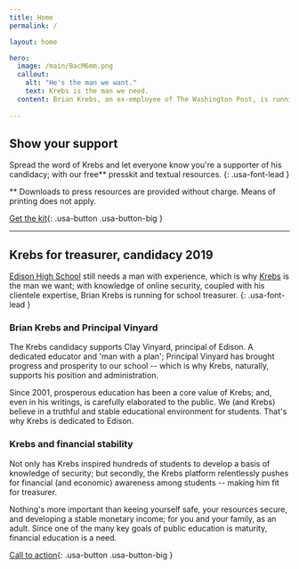 ```yaml
---
title: Home
permalink: /

layout: home

hero:
  image: /main/BacM6mm.png
  callout:
    alt: "He's the man we want."
    text: Krebs is the man we need.
  content: Brian Krebs, an ex-employee of The Washington Post, is running for student council treasurer of Edison High School. Not only is he the most experienced candidate on the block, but he can get things done.
  
---
```


## Show your support
Spread the word of Krebs and let everyone know you're a supporter of his candidacy; with our free** presskit and textual resources.
{: .usa-font-lead }

** Downloads to press resources are provided without charge. Means of printing does not apply.

[Get the kit](#){: .usa-button .usa-button-big }

---

## Krebs for treasurer, candidacy 2019

[Edison High School](http://edison.tulsa.schooldesk.net/) still needs a man with experience, which is why [Krebs](https://krebsonsecurity.com/about/) is the man we want; with knowledge of online security, coupled with his clientele expertise, Brian Krebs is running for school treasurer.
{: .usa-font-lead }

### Brian Krebs and Principal Vinyard
The Krebs candidacy supports Clay Vinyard, principal of Edison. A dedicated educator and 'man with a plan'; Principal Vinyard has brought progress and prosperity to our school -- which is why Krebs, naturally, supports his position and administration.

Since 2001, prosperous education has been a core value of Krebs; and, even in his writings, is carefully elaborated to the public. We (and Krebs) believe in a truthful and stable educational environment for students. That's why Krebs is dedicated to Edison.

### Krebs and financial stability
Not only has Krebs inspired hundreds of students to develop a basis of knowledge of security; but secondly, the Krebs platform relentlessly pushes for financial (and economic) awareness among students -- making him fit for treasurer.

Nothing's more important than keeing yourself safe, your resources secure, and developing a stable monetary income; for you and your family, as an adult. Since one of the many key goals of public education is maturity, financial education is a need.

[Call to action](#){: .usa-button .usa-button-big }
